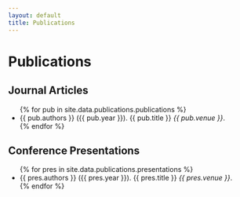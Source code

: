 ```yaml
---
layout: default
title: Publications
---
```


# Publications

## Journal Articles
<ul>
{% for pub in site.data.publications.publications %}
  <li>
    {{ pub.authors }} ({{ pub.year }}). {{ pub.title }} <i>{{ pub.venue }}</i>.
  </li>
{% endfor %}
</ul>

## Conference Presentations
<ul>
{% for pres in site.data.publications.presentations %}
  <li>
    {{ pres.authors }} ({{ pres.year }}). {{ pres.title }} <i>{{ pres.venue }}</i>.
  </li>
{% endfor %}
</ul>